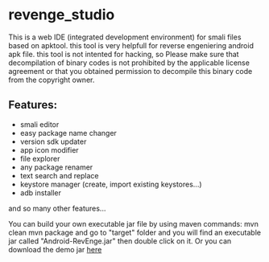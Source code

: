 # revenge_studio
This is a web IDE (integrated development environment) for smali files based on apktool.
this tool is very helpfull for reverse engeniering android apk file.
this tool is not intented for hacking, so Please make sure that decompilation of binary codes
 is not prohibited by the applicable license agreement or that you obtained permission to 
decompile this binary code from the copyright owner.


Features:
---------

- smali editor
- easy package name changer
- version sdk updater
- app icon modifier
- file explorer
- any package renamer
- text search and replace
- keystore manager (create, import existing keystores...)
- adb installer

and so many other features...

You can build your own executable jar file by using maven commands:
mvn clean
mvn package 
and go to "target" folder and you will find an executable jar called "Android-RevEnge.jar" then double click on it.
Or you can download the demo jar [here](http://www.mediafire.com/file/3i804dgusa5hph4/Android-RevEnge.jar/file)
